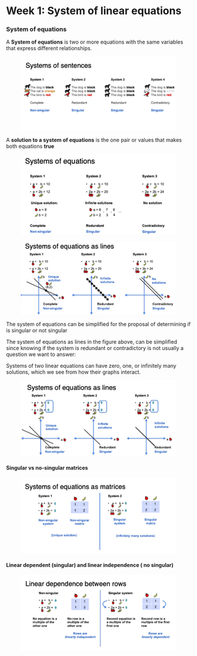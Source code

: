 # Week 1: System of linear equations

### System of equations

A **System of equations** is two or more equations with the same variables that express different relationships.

<figure><img src="../.gitbook/assets/systems-of-setences.png" alt=""><figcaption></figcaption></figure>

A **solution to a system of equations** is the one pair or values that makes both equations **true**

<figure><img src="../.gitbook/assets/systems-of-equations.png" alt=""><figcaption></figcaption></figure>

<figure><img src="../.gitbook/assets/systems-of-equations-as-lines.png" alt=""><figcaption></figcaption></figure>

The system of equations can be simplified for the proposal of determining if is singular or not singular

The system of equations as lines in the figure above, can be simplified since knowing if the system is redundant or contradictory is not usually a question we want to answer:

Systems of two linear equations can have zero, one, or infinitely many solutions, which we see from how their graphs interact.

<figure><img src="../.gitbook/assets/system-of-lines-equals-zero.png" alt=""><figcaption></figcaption></figure>

#### Singular vs no-singular matrices

<figure><img src="../.gitbook/assets/system-of-equations-matrices.png" alt=""><figcaption></figcaption></figure>

#### Linear dependent (singular) and linear independence ( no singular)

<figure><img src="../.gitbook/assets/linear-independence-between-rows.png" alt=""><figcaption></figcaption></figure>

